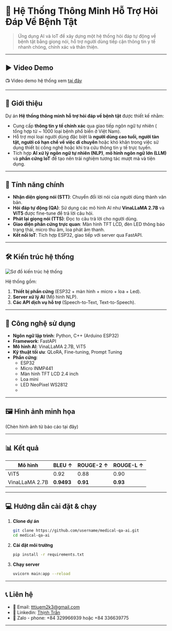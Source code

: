 # 🤖 Hệ Thống Thông Minh Hỗ Trợ Hỏi Đáp Về Bệnh Tật

> Ứng dụng AI và IoT để xây dựng một hệ thống hỏi đáp tự động về bệnh tật bằng giọng nói, hỗ trợ người dùng tiếp cận thông tin y tế nhanh chóng, chính xác và thân thiện.

---

## ▶️ Video Demo
📺 Video demo hệ thống xem [tại đây](https://youtu.be/j2nC14IqkZw)

---

## 📜 Giới thiệu

Dự án **Hệ thống thông minh hỗ trợ hỏi đáp về bệnh tật** được thiết kế nhằm:
- Cung cấp **thông tin y tế chính xác** qua giao tiếp ngôn ngữ tự nhiên ( tổng hợp từ ~ 1000 loại bệnh phổ biến ở Việt Nam).
- Hỗ trợ mọi loại người dùng đặc biệt là **người dùng cao tuổi, người tàn tật, người có hạn chế về việc di chuyển** hoặc khó khăn trong việc sử dụng thiết bị công nghệ hoặc khi tra cứu thông tin y tế trực tuyến.
- Tích hợp **AI xử lý ngôn ngữ tự nhiên (NLP)**, **mô hình ngôn ngữ lớn (LLM)** và **phần cứng IoT** để tạo nên trải nghiệm tương tác mượt mà và tiện dụng.

---

## 🔧 Tính năng chính

- **Nhận diện giọng nói (STT)**: Chuyển đổi lời nói của người dùng thành văn bản.
- **Hỏi đáp tự động (QA)**: Sử dụng các mô hình AI như **VinaLLaMA 2.7B** và **ViT5** được fine-tune để trả lời câu hỏi.
- **Phát lại giọng nói (TTS)**: Đọc to câu trả lời cho người dùng.
- **Giao diện phần cứng trực quan**: Màn hình TFT LCD, đèn LED thông báo trạng thái, micro thu âm, loa phát âm thanh.
- **Kết nối IoT**: Tích hợp ESP32, giao tiếp với server qua FastAPI.

---

## 🛠️ Kiến trúc hệ thống

![Sơ đồ kiến trúc hệ thống](./images/kien-truc-he-thong.png)

Hệ thống gồm:
1. **Thiết bị phần cứng** (ESP32 + màn hình + micro + loa + Led).
2. **Server xử lý AI** (Mô hình NLP).
3. **Các API dịch vụ hỗ trợ** (Speech-to-Text, Text-to-Speech).

---

## 🧠 Công nghệ sử dụng

- **Ngôn ngữ lập trình**: Python, C++ (Arduino ESP32)
- **Framework**: FastAPI
- **Mô hình AI**: VinaLLaMA 2.7B, ViT5
- **Kỹ thuật tối ưu**: QLoRA, Fine-tuning, Prompt Tuning
- **Phần cứng**:
  - ESP32
  - Micro INMP441
  - Màn hình TFT LCD 2.4 inch
  - Loa mini
  - LED NeoPixel WS2812
  - 
---

## 🖼️ Hình ảnh minh họa
(Chèn hình ảnh từ báo cáo tại đây)

---

## 📊 Kết quả

| Mô hình | BLEU ↑ | ROUGE-2 ↑ | ROUGE-L ↑ |
|---------|--------|-----------|-----------|
| ViT5    | 0.92   | 0.88      | 0.90      |
| VinaLLaMA 2.7B | **0.9493** | **0.91**  | **0.93** |

---

## 💻 Hướng dẫn cài đặt & chạy

1. **Clone dự án**
   ```bash
   git clone https://github.com/username/medical-qa-ai.git
   cd medical-qa-ai
2. **Cài đặt môi trường**
   ```bash
   pip install -r requirements.txt
3. **Chạy server**
   ```bash
   uvicorn main:app --reload

---

##  📞 Liên hệ
- 📧 Email: tttiuem2k3@gmail.com
- 👥 Linkedin: [Thịnh Trần](https://www.linkedin.com/in/thinh-tran-04122k3/)
- 💬 Zalo - phone: +84 329966939 hoặc +84 336639775

---


   
